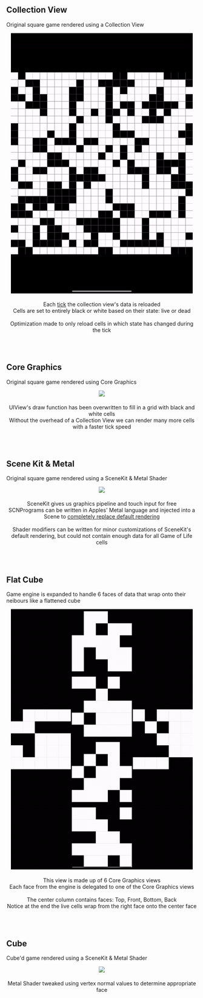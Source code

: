 <!-- # Conways Game of Life -->

<!-- [Conways Game of Life](https://en.wikipedia.org/wiki/Conway%27s_Game_of_Life) extended to support different game dimensions and display modes.  -->

<!-- | Shape | Render Type | Dimension |
| :--- |:---:| :---:|
| Square | [Collection View](#collectionView) | 2D |
| Square | [Core Graphics](#coreGraphics) | 2D |
| Square | [SceneKit](#sceneKit) | 2D |
| Flattened Cube | [Core Graphics](#flatCube) | 3D |
| Cube | [SceneKit](#cube) | 3D | -->
    
<a name="collectionView"></a>
## Collection View

Original square game rendered using a Collection View

<p align="center">
  <img src="/conwayCollectionGrid2.gif">
  <br><br>  
  Each   
  <a href="https://en.wikipedia.org/wiki/Conway%27s_Game_of_Life">tick</a>
  the collection view's data is reloaded
  <br>
  Cells are set to entirely black or white based on their state: live or dead
  <br><br>
  Optimization made to only reload cells in which state has changed during the tick
</p>
<br><br>

<a name="coreGraphics"></a>
## Core Graphics

Original square game rendered using Core Graphics

<p align="center">
  <img src="/conwaysCoreGraphics.gif">
  <br><br>  
  UIView's draw function has been overwritten to fill in a grid with black and white cells
  <br>
  Without the overhead of a Collection View we can render many more cells with a faster tick speed
</p>
<br><br>

<a name="sceneKit"></a>
## Scene Kit & Metal

Original square game rendered using a SceneKit & Metal Shader

<p align="center">
  <img src="/conwaysSquareScenekit.gif">
  <br><br>  
  SceneKit gives us graphics pipeline and touch input for free 
  <br>
  SCNPrograms can be written in Apples' Metal language and injected into a Scene to 
  <a href="https://developer.apple.com/documentation/scenekit/scnprogram">completely replace default rendering</a>
  <br><br>
  Shader modifiers can be written for minor customizations of SceneKit's default rendering, but could not contain enough data for all Game of Life cells 
</p>
<br><br>

<a name="flatCube"></a>
## Flat Cube

Game engine is expanded to handle 6 faces of data that wrap onto their neibours like a flattened cube

<p align="center">
  <img src="/conwaysFlatCube.gif">
  <br><br>  
  This view is made up of 6 Core Graphics views 
  <br>
  Each face from the engine is delegated to one of the Core Graphics views
  <br><br>
  The center column contains faces: Top, Front, Bottom, Back
  <br>
  Notice at the end the live cells wrap from the right face onto the center face
</p>
<br><br>

<a name="cube"></a>
## Cube

Cube'd game rendered using a SceneKit & Metal Shader

<p align="center">
  <img src="/conwaysCube.gif">
  <br><br>  
  Metal Shader tweaked using vertex normal values to determine appropriate face 
</p>
<br><br>
